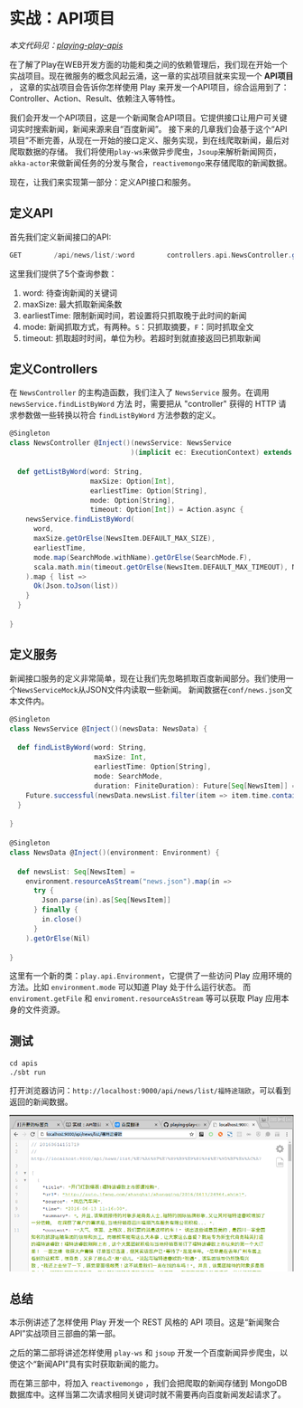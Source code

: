 # 实战：API项目

*本文代码见：<a target="_blank" href="https://github.com/yangbajing/playing-play-code/tree/master/apis">playing-play-apis</a>*

在了解了Play在WEB开发方面的功能和类之间的依赖管理后，我们现在开始一个实战项目。现在微服务的概念风起云涌，这一章的实战项目就来实现一个 **API项目** ，
这章的实战项目会告诉你怎样使用 Play 来开发一个API项目，综合运用到了：Controller、Action、Result、依赖注入等特性。

我们会开发一个API项目，这是一个新闻聚合API项目。它提供接口让用户可关键词实时搜索新闻，新闻来源来自“百度新闻”。
接下来的几章我们会基于这个“API项目”不断完善，从现在一开始的接口定义、服务实现，到在线爬取新闻，最后对爬取数据的存储。
我们将使用`play-ws`来做异步爬虫，`Jsoup`来解析新闻网页，`akka-actor`来做新闻任务的分发与聚合，`reactivemongo`来存储爬取的新闻数据。

现在，让我们来实现第一部分：定义API接口和服务。

## 定义API

首先我们定义新闻接口的API:

```scala
GET        /api/news/list/:word        controllers.api.NewsController.getListByWord(word: String, maxSize: Option[Int], earliestTime: Option[String], mode: Option[String], timeout: Option[Int])
```

这里我们提供了5个查询参数：

1. word: 待查询新闻的关键词
0. maxSize: 最大抓取新闻条数
0. earliestTime: 限制新闻时间，若设置将只抓取晚于此时间的新闻
0. mode: 新闻抓取方式，有两种。`S`：只抓取摘要，`F`：同时抓取全文
0. timeout: 抓取超时时间，单位为秒。若超时到就直接返回已抓取新闻

## 定义Controllers

在 `NewsController` 的主构造函数，我们注入了 `NewsService` 服务。在调用 `newsService.findListByWord` 方法
时，需要把从 "controller" 获得的 HTTP 请求参数做一些转换以符合 `findListByWord` 方法参数的定义。

```scala
@Singleton
class NewsController @Inject()(newsService: NewsService
                              )(implicit ec: ExecutionContext) extends Controller {

  def getListByWord(word: String,
                    maxSize: Option[Int],
                    earliestTime: Option[String],
                    mode: Option[String],
                    timeout: Option[Int]) = Action.async {
    newsService.findListByWord(
      word,
      maxSize.getOrElse(NewsItem.DEFAULT_MAX_SIZE),
      earliestTime,
      mode.map(SearchMode.withName).getOrElse(SearchMode.F),
      scala.math.min(timeout.getOrElse(NewsItem.DEFAULT_MAX_TIMEOUT), NewsItem.DEFAULT_MAX_TIMEOUT).seconds
    ).map { list =>
      Ok(Json.toJson(list))
    }
  }

}
```

## 定义服务

新闻接口服务的定义非常简单，现在让我们先忽略抓取百度新闻部分。我们使用一个`NewsServiceMock`从JSON文件内读取一些新闻。
新闻数据在`conf/news.json`文本文件内。

```scala
@Singleton
class NewsService @Inject()(newsData: NewsData) {

  def findListByWord(word: String,
                     maxSize: Int,
                     earliestTime: Option[String],
                     mode: SearchMode,
                     duration: FiniteDuration): Future[Seq[NewsItem]] = {
    Future.successful(newsData.newsList.filter(item => item.time.contains(word)))
  }

}

@Singleton
class NewsData @Inject()(environment: Environment) {

  def newsList: Seq[NewsItem] =
    environment.resourceAsStream("news.json").map(in =>
      try {
        Json.parse(in).as[Seq[NewsItem]]
      } finally {
        in.close()
      }
    ).getOrElse(Nil)

}
```

这里有一个新的类：`play.api.Environment`，它提供了一些访问 Play 应用环境的方法。比如 `environment.mode` 可以知道 Play 处于什么运行状态。
而 `enviroment.getFile` 和 `enviroment.resourceAsStream` 等可以获取 Play 应用本身的文件资源。

## 测试

```
cd apis
./sbt run
```

打开浏览器访问：`http://localhost:9000/api/news/list/福特途瑞欧`，可以看到返回的新闻数据。

![/api/news/list/福特途瑞欧](_partials/imgs/api-news-list-_word.png)

## 总结

本示例讲述了怎样使用 Play 开发一个 REST 风格的 API 项目。这是“新闻聚合API”实战项目三部曲的第一部。

之后的第二部将讲述怎样使用 `play-ws` 和 `jsoup` 开发一个百度新闻异步爬虫，以使这个“新闻API”具有实时获取新闻的能力。

而在第三部中，将加入 `reactivemongo` ，我们会把爬取的新闻存储到 MongoDB 数据库中。这样当第二次请求相同关键词时就不需要再向百度新闻发起请求了。
